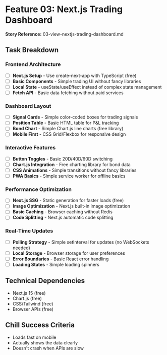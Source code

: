 # Feature 03: Next.js Trading Dashboard
**Story Reference:** 03-view-nextjs-trading-dashboard.md

## Task Breakdown

### Frontend Architecture
- [ ] **Next.js Setup** - Use create-next-app with TypeScript (free)
- [ ] **Basic Components** - Simple trading UI without fancy libraries
- [ ] **Local State** - useState/useEffect instead of complex state management
- [ ] **Fetch API** - Basic data fetching without paid services

### Dashboard Layout
- [ ] **Signal Cards** - Simple color-coded boxes for trading signals
- [ ] **Position Table** - Basic HTML table for P&L tracking
- [ ] **Bond Chart** - Simple Chart.js line charts (free library)
- [ ] **Mobile First** - CSS Grid/Flexbox for responsive design

### Interactive Features
- [ ] **Button Toggles** - Basic 20D/40D/60D switching
- [ ] **Chart.js Integration** - Free charting library for bond data
- [ ] **CSS Animations** - Simple transitions without fancy libraries
- [ ] **PWA Basics** - Simple service worker for offline basics

### Performance Optimization
- [ ] **Next.js SSG** - Static generation for faster loads (free)
- [ ] **Image Optimization** - Next.js built-in image optimization
- [ ] **Basic Caching** - Browser caching without Redis
- [ ] **Code Splitting** - Next.js automatic code splitting

### Real-Time Updates
- [ ] **Polling Strategy** - Simple setInterval for updates (no WebSockets needed)
- [ ] **Local Storage** - Browser storage for user preferences
- [ ] **Error Boundaries** - Basic React error handling
- [ ] **Loading States** - Simple loading spinners

## Technical Dependencies
- Next.js 15 (free)
- Chart.js (free)
- CSS/Tailwind (free)
- Browser APIs (free)

## Chill Success Criteria
- Loads fast on mobile
- Actually shows the data clearly
- Doesn't crash when APIs are slow
